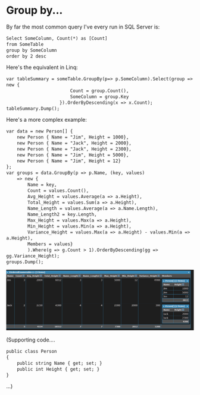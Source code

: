 # Group by...

By far the most common query I've every run in SQL Server is:

    Select SomeColumn, Count(*) as [Count]
    from SomeTable
    group by SomeColumn
    order by 2 desc


Here's the equivalent in Linq:

    var tableSummary = someTable.GroupBy(p=> p.SomeColumn).Select(group => new {
                            Count = group.Count(),
                            SomeColumn = group.Key
                        }).OrderByDescending(x => x.Count);
    tableSummary.Dump();

Here's a more complex example:

    var data = new Person[] {
        new Person { Name = "Jim", Height = 1000},
        new Person { Name = "Jack", Height = 2000},
        new Person { Name = "Jack", Height = 2300},
        new Person { Name = "Jim", Height = 5000},
        new Person { Name = "Jim", Height = 12}
    };
    var groups = data.GroupBy(p => p.Name, (key, values)
        => new {
            Name = key,
            Count = values.Count(),
            Avg_Height = values.Average(a => a.Height),
            Total_Height = values.Sum(a => a.Height),
            Name_Length = values.Average(a => a.Name.Length),
            Name_Length2 = key.Length,
            Max_Height = values.Max(a => a.Height),
            Min_Height = values.Min(a => a.Height),
            Variance_Height = values.Max(a => a.Height) - values.Min(a => a.Height),
            Members = values}
            ).Where(g => g.Count > 1).OrderByDescending(gg => gg.Variance_Height);
    groups.Dump();



![result is 1 row per name with many aggregated properties regarding that name and child rows: of type person, with name matching their parent group](linqpad\group_by.png)


(Supporting code....


	public class Person
	{
		public string Name { get; set; }
		public int Height { get; set; }
	}

...)